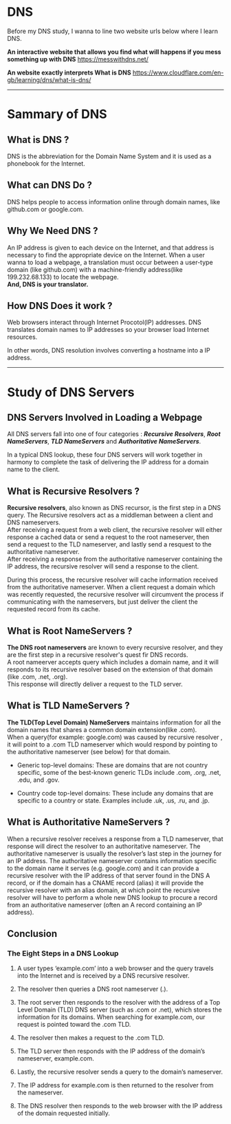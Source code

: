 <font face="inter">

# DNS

Before my DNS study, I wanna to line two website urls below where I learn DNS.

**An interactive website that allows you find what will happens if you mess something up with DNS**
<a>https://messwithdns.net/</a>

**An website exactly interprets What is DNS**
<a>https://www.cloudflare.com/en-gb/learning/dns/what-is-dns/</a>

---

# Sammary of DNS

## What is DNS ?
DNS is the abbreviation for the Domain Name System and it is used as a phonebook for the Internet.  

## What can DNS Do ?
DNS helps people to access information online through domain names, like github.com or google.com.

## Why We Need DNS ?
An IP address is given to each device on the Internet, and that address is necessary to find the appropriate device on the Internet. When a user wanna to load a webpage, a translation must occur between a user-type domain (like github.com) with a machine-friendly address(like 199.232.68.133) to locate the webpage.  
**And, DNS is your translator.**

## How DNS Does it work ?
Web browsers interact through Internet Procotol(IP) addresses. DNS translates domain names to IP addresses so your browser load Internet resources.

In other words, DNS resolution involves converting a hostname into a IP address. 

---

# Study of DNS Servers

## DNS Servers Involved in Loading a Webpage

All DNS servers fall into one of four categories : ***Recursive Resolvers***, ***Root NameServers***, ***TLD NameServers*** and ***Authoritative NameServers***.

In a typical DNS lookup, these four DNS servers will work together in harmony to complete the task of delivering the IP address for a domain name to the client.

## What is Recursive Resolvers ?

**Recursive resolvers**, also known as DNS recursor, is the first step in a DNS query. The Recursive resolvers act as a middleman between a client and DNS nameservers.  
After receiving a request from a web client, the recursive resolver will either response a cached data or send a request to the root nameserver, then send a request to the TLD nameserver, and lastly send a resquest to the authoritative nameserver.  
After receiving a response from the authoritative nameserver containing the IP address, the recursive resolver will send a response to the client.  

During this process, the recursive resolver will cache information received from the authoritative nameserver. When a client request a domain which was recently requested, the recursive resolver will circumvent the process if communicating with the nameservers, but just deliver the client the requested record from its cache.

## What is Root NameServers ?

**The DNS root nameservers** are known to every recursive resolver, and they are the first step in a recursive resolver's quest fir DNS records.   
A root nameerver accepts query which includes a domain name, and it will responds to its recursive resolver based on the extension of that domain (like .com, .net, .org).   
This response will directly deliver a request to the TLD server. 

## What is TLD NameServers ?

**The TLD(Top Level Domain) NameServers** maintains information for all the domain names that shares a common domain extension(like .com).  
When a query(for example: google.com) was caused by recursive resolver , it will point to a .com TLD nameserver which would respond by pointing to the authoritative nameserver (see below) for that domain.

- Generic top-level domains: These are domains that are not country specific, some of the best-known generic TLDs include .com, .org, .net, .edu, and .gov.

- Country code top-level domains: These include any domains that are specific to a country or state. Examples include .uk, .us, .ru, and .jp.

## What is Authoritative NameServers ?

When a recursive resolver receives a response from a TLD nameserver, that response will direct the resolver to an authoritative nameserver. The authoritative nameserver is usually the resolver’s last step in the journey for an IP address. The authoritative nameserver contains information specific to the domain name it serves (e.g. google.com) and it can provide a recursive resolver with the IP address of that server found in the DNS A record, or if the domain has a CNAME record (alias) it will provide the recursive resolver with an alias domain, at which point the recursive resolver will have to perform a whole new DNS lookup to procure a record from an authoritative nameserver (often an A record containing an IP address).

## Conclusion 

### **The Eight Steps in a DNS Lookup**

1. A user types ‘example.com’ into a web browser and the query travels into the Internet and is received by a DNS recursive resolver.

2. The resolver then queries a DNS root nameserver (.).

3. The root server then responds to the resolver with the address of a Top Level Domain (TLD) DNS server (such as .com or .net), which stores the information for its domains. When searching for example.com, our request is pointed toward the .com TLD.

4. The resolver then makes a request to the .com TLD.

5. The TLD server then responds with the IP address of the domain’s nameserver, example.com.

6. Lastly, the recursive resolver sends a query to the domain’s nameserver.

7. The IP address for example.com is then returned to the resolver from the nameserver.

8. The DNS resolver then responds to the web browser with the IP address of the domain requested initially.

</font>
